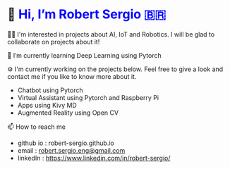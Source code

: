 # 👋 <span style="color:blue"> Hi, I’m Robert Sergio :brazil:</span>
  
👨‍💻 I'm interested in projects about AI, IoT and Robotics. I will be glad to collaborate on projects about it!

🌱 I’m currently learning Deep Learning using Pytorch

⚙️ I'm currently working on the projects below. Feel free to give a look and contact me if you like to know more about it.
* Chatbot using Pytorch
* Virtual Assistant using Pytorch and Raspberry Pi
* Apps using Kivy MD
* Augmented Reality using Open CV

📫 How to reach me
* github io : robert-sergio.github.io
* email : robert.sergio.eng@gmail.com
* linkedIn : https://www.linkedin.com/in/robert-sergio/

<!---
robert-sergio/robert-sergio is a ✨ special ✨ repository because its `README.md` (this file) appears on your GitHub profile.
You can click the Preview link to take a look at your changes.
--->
